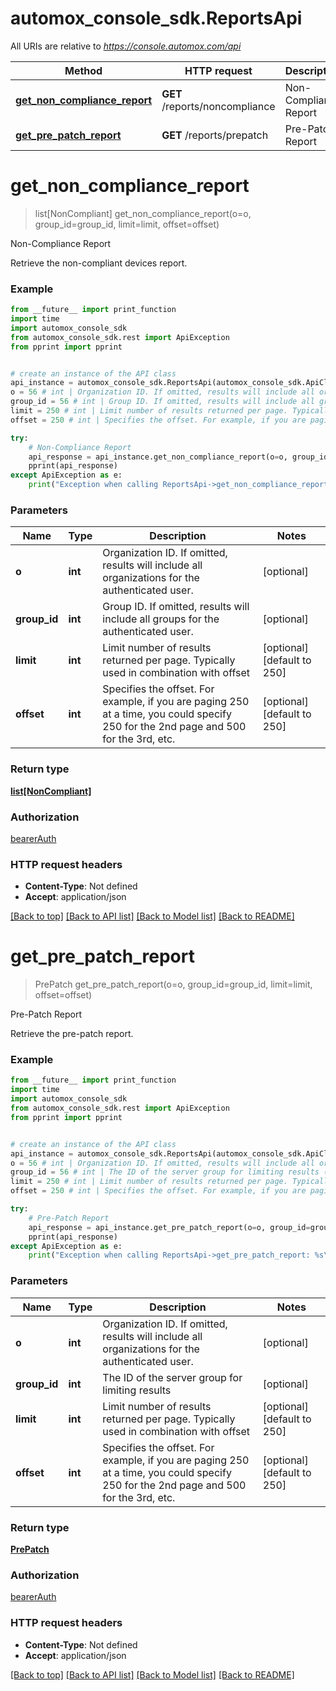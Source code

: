 # automox_console_sdk.ReportsApi

All URIs are relative to *https://console.automox.com/api*

Method | HTTP request | Description
------------- | ------------- | -------------
[**get_non_compliance_report**](ReportsApi.md#get_non_compliance_report) | **GET** /reports/noncompliance | Non-Compliance Report
[**get_pre_patch_report**](ReportsApi.md#get_pre_patch_report) | **GET** /reports/prepatch | Pre-Patch Report

# **get_non_compliance_report**
> list[NonCompliant] get_non_compliance_report(o=o, group_id=group_id, limit=limit, offset=offset)

Non-Compliance Report

Retrieve the non-compliant devices report.

### Example
```python
from __future__ import print_function
import time
import automox_console_sdk
from automox_console_sdk.rest import ApiException
from pprint import pprint


# create an instance of the API class
api_instance = automox_console_sdk.ReportsApi(automox_console_sdk.ApiClient(configuration))
o = 56 # int | Organization ID. If omitted, results will include all organizations for the authenticated user. (optional)
group_id = 56 # int | Group ID. If omitted, results will include all groups for the authenticated user. (optional)
limit = 250 # int | Limit number of results returned per page. Typically used in combination with offset (optional) (default to 250)
offset = 250 # int | Specifies the offset. For example, if you are paging 250 at a time, you could specify 250 for the 2nd page and 500 for the 3rd, etc. (optional) (default to 250)

try:
    # Non-Compliance Report
    api_response = api_instance.get_non_compliance_report(o=o, group_id=group_id, limit=limit, offset=offset)
    pprint(api_response)
except ApiException as e:
    print("Exception when calling ReportsApi->get_non_compliance_report: %s\n" % e)
```

### Parameters

Name | Type | Description  | Notes
------------- | ------------- | ------------- | -------------
 **o** | **int**| Organization ID. If omitted, results will include all organizations for the authenticated user. | [optional] 
 **group_id** | **int**| Group ID. If omitted, results will include all groups for the authenticated user. | [optional] 
 **limit** | **int**| Limit number of results returned per page. Typically used in combination with offset | [optional] [default to 250]
 **offset** | **int**| Specifies the offset. For example, if you are paging 250 at a time, you could specify 250 for the 2nd page and 500 for the 3rd, etc. | [optional] [default to 250]

### Return type

[**list[NonCompliant]**](NonCompliant.md)

### Authorization

[bearerAuth](../README.md#bearerAuth)

### HTTP request headers

 - **Content-Type**: Not defined
 - **Accept**: application/json

[[Back to top]](#) [[Back to API list]](../README.md#documentation-for-api-endpoints) [[Back to Model list]](../README.md#documentation-for-models) [[Back to README]](../README.md)

# **get_pre_patch_report**
> PrePatch get_pre_patch_report(o=o, group_id=group_id, limit=limit, offset=offset)

Pre-Patch Report

Retrieve the pre-patch report.

### Example
```python
from __future__ import print_function
import time
import automox_console_sdk
from automox_console_sdk.rest import ApiException
from pprint import pprint


# create an instance of the API class
api_instance = automox_console_sdk.ReportsApi(automox_console_sdk.ApiClient(configuration))
o = 56 # int | Organization ID. If omitted, results will include all organizations for the authenticated user. (optional)
group_id = 56 # int | The ID of the server group for limiting results (optional)
limit = 250 # int | Limit number of results returned per page. Typically used in combination with offset (optional) (default to 250)
offset = 250 # int | Specifies the offset. For example, if you are paging 250 at a time, you could specify 250 for the 2nd page and 500 for the 3rd, etc. (optional) (default to 250)

try:
    # Pre-Patch Report
    api_response = api_instance.get_pre_patch_report(o=o, group_id=group_id, limit=limit, offset=offset)
    pprint(api_response)
except ApiException as e:
    print("Exception when calling ReportsApi->get_pre_patch_report: %s\n" % e)
```

### Parameters

Name | Type | Description  | Notes
------------- | ------------- | ------------- | -------------
 **o** | **int**| Organization ID. If omitted, results will include all organizations for the authenticated user. | [optional] 
 **group_id** | **int**| The ID of the server group for limiting results | [optional] 
 **limit** | **int**| Limit number of results returned per page. Typically used in combination with offset | [optional] [default to 250]
 **offset** | **int**| Specifies the offset. For example, if you are paging 250 at a time, you could specify 250 for the 2nd page and 500 for the 3rd, etc. | [optional] [default to 250]

### Return type

[**PrePatch**](PrePatch.md)

### Authorization

[bearerAuth](../README.md#bearerAuth)

### HTTP request headers

 - **Content-Type**: Not defined
 - **Accept**: application/json

[[Back to top]](#) [[Back to API list]](../README.md#documentation-for-api-endpoints) [[Back to Model list]](../README.md#documentation-for-models) [[Back to README]](../README.md)

